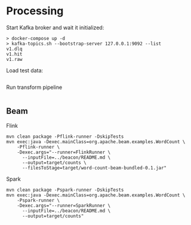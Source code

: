 # Processing

Start Kafka broker and wait it initialized:
```
> docker-compose up -d
> kafka-topics.sh --bootstrap-server 127.0.0.1:9092 --list
v1.dlq
v1.hit
v1.raw
```

Load test data:
```
```

Run transform pipeline
```
```

## Beam

Flink
```
mvn clean package -Pflink-runner -DskipTests
mvn exec:java -Dexec.mainClass=org.apache.beam.examples.WordCount \
    -Pflink-runner \
    -Dexec.args="--runner=FlinkRunner \
      --inputFile=../beacon/README.md \
      --output=target/counts \
      --filesToStage=target/word-count-beam-bundled-0.1.jar"

```


Spark
```
mvn clean package -Pspark-runner -DskipTests
mvn exec:java -Dexec.mainClass=org.apache.beam.examples.WordCount \
    -Pspark-runner \
    -Dexec.args="--runner=SparkRunner \
      --inputFile=../beacon/README.md \
      --output=target/counts"
```
